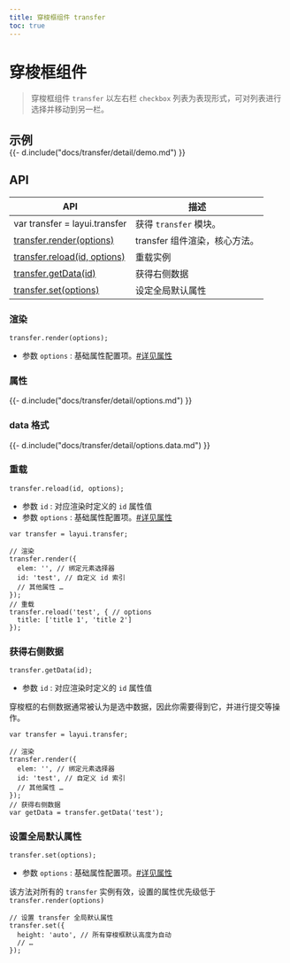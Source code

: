 ```yaml
---
title: 穿梭框组件 transfer
toc: true
---
```

 
# 穿梭框组件

> 穿梭框组件 `transfer` 以左右栏 `checkbox` 列表为表现形式，可对列表进行选择并移动到另一栏。

<h2 id="examples" lay-toc="{hot: true}" style="margin-bottom: 0;">示例</h2>

<div>
{{- d.include("docs/transfer/detail/demo.md") }}
</div>

<h2 id="api" lay-toc="{hot: true}">API</h2>

| API | 描述 |
| --- | --- |
| var transfer = layui.transfer | 获得 `transfer` 模块。 |
| [transfer.render(options)](#render) | transfer 组件渲染，核心方法。 |
| [transfer.reload(id, options)](#reload) | 重载实例 |
| [transfer.getData(id)](#getData) | 获得右侧数据 |
| [transfer.set(options)](#set) | 设定全局默认属性 |

<h3 id="render" lay-toc="{level: 2}">渲染</h3>

`transfer.render(options);`

- 参数 `options` : 基础属性配置项。[#详见属性](#options)

<h3 id="options" lay-toc="{level: 2, hot: true}">属性</h3>

<div>
{{- d.include("docs/transfer/detail/options.md") }}
</div>

<h3 id="options.data" lay-toc="{level: 3, hot: true}">data 格式</h3>

<div>
{{- d.include("docs/transfer/detail/options.data.md") }}
</div>

<h3 id="reload" lay-toc="{level: 2}">重载</h3>

`transfer.reload(id, options);`

- 参数 `id` : 对应渲染时定义的 `id` 属性值
- 参数 `options` : 基础属性配置项。[#详见属性](#options)

```
var transfer = layui.transfer;

// 渲染
transfer.render({
  elem: '', // 绑定元素选择器
  id: 'test', // 自定义 id 索引
  // 其他属性 …
});
// 重载
transfer.reload('test', { // options
  title: ['title 1', 'title 2']
});
```

<h3 id="getData" lay-pid="api" class="ws-anchor ws-bold">获得右侧数据</h3>

`transfer.getData(id);`

- 参数 `id` : 对应渲染时定义的 `id` 属性值

穿梭框的右侧数据通常被认为是选中数据，因此你需要得到它，并进行提交等操作。

```
var transfer = layui.transfer;

// 渲染
transfer.render({
  elem: '', // 绑定元素选择器
  id: 'test', // 自定义 id 索引
  // 其他属性 …
});
// 获得右侧数据
var getData = transfer.getData('test');
```


<h3 id="set" lay-pid="api" class="ws-anchor ws-bold">设置全局默认属性</h3>

`transfer.set(options);`

- 参数 `options` : 基础属性配置项。[#详见属性](#options)

该方法对所有的 `transfer` 实例有效，设置的属性优先级低于 `transfer.render(options)`

```
// 设置 transfer 全局默认属性
transfer.set({
  height: 'auto', // 所有穿梭框默认高度为自动
  // …
});
```